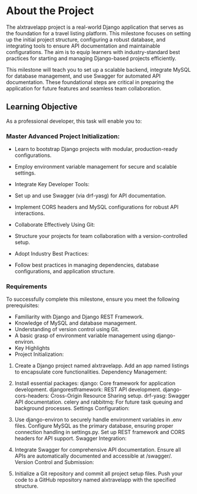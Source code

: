 # About the Project
The alxtravelapp project is a real-world Django application that serves as the foundation for a travel listing platform. This milestone focuses on setting up the initial project structure, configuring a robust database, and integrating tools to ensure API documentation and maintainable configurations. The aim is to equip learners with industry-standard best practices for starting and managing Django-based projects efficiently.

This milestone will teach you to set up a scalable backend, integrate MySQL for database management, and use Swagger for automated API documentation. These foundational steps are critical in preparing the application for future features and seamless team collaboration.

## Learning Objective
As a professional developer, this task will enable you to:

### Master Advanced Project Initialization:

- Learn to bootstrap Django projects with modular, production-ready configurations.
- Employ environment variable management for secure and scalable settings.
- Integrate Key Developer Tools:

- Set up and use Swagger (via drf-yasg) for API documentation.
- Implement CORS headers and MySQL configurations for robust API interactions.
- Collaborate Effectively Using Git:

- Structure your projects for team collaboration with a version-controlled setup.
- Adopt Industry Best Practices:

- Follow best practices in managing dependencies, database configurations, and application structure.

### Requirements
To successfully complete this milestone, ensure you meet the following prerequisites:

- Familiarity with Django and Django REST Framework.
- Knowledge of MySQL and database management.
- Understanding of version control using Git.
- A basic grasp of environment variable management using django-environ.
- Key Highlights
- Project Initialization:

1. Create a Django project named alxtravelapp.
Add an app named listings to encapsulate core functionalities.
Dependency Management:

2. Install essential packages:
django: Core framework for application development.
djangorestframework: REST API development.
django-cors-headers: Cross-Origin Resource Sharing setup.
drf-yasg: Swagger API documentation.
celery and rabbitmq: For future task queuing and background processes.
Settings Configuration:

3. Use django-environ to securely handle environment variables in .env files.
Configure MySQL as the primary database, ensuring proper connection handling in settings.py.
Set up REST framework and CORS headers for API support.
Swagger Integration:

4. Integrate Swagger for comprehensive API documentation.
Ensure all APIs are automatically documented and accessible at /swagger/.
Version Control and Submission:

5. Initialize a Git repository and commit all project setup files.
Push your code to a GitHub repository named alxtravelapp with the specified structure.